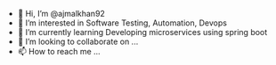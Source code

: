 - 👋 Hi, I’m @ajmalkhan92
- 👀 I’m interested in Software Testing, Automation, Devops
- 🌱 I’m currently learning Developing microservices using spring boot
- 💞️ I’m looking to collaborate on ...
- 📫 How to reach me ...

<!---
ajmalkhan92/ajmalkhan92 is a ✨ special ✨ repository because its `README.md` (this file) appears on your GitHub profile.
You can click the Preview link to take a look at your changes.
--->
